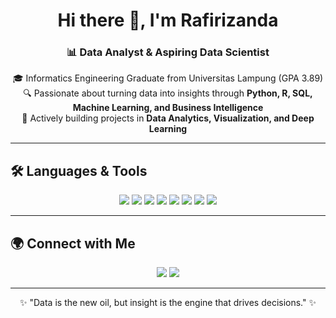 <h1 align="center">Hi there 👋, I'm Rafirizanda</h1>
<h3 align="center">📊 Data Analyst & Aspiring Data Scientist</h3>

<p align="center">
  🎓 Informatics Engineering Graduate from Universitas Lampung (GPA 3.89) <br>
  🔍 Passionate about turning data into insights through <b>Python, R, SQL, Machine Learning, and Business Intelligence</b> <br>
  🚀 Actively building projects in <b>Data Analytics, Visualization, and Deep Learning</b>
</p>

---

## 🛠️ Languages & Tools

<p align="center">
  <img src="https://img.shields.io/badge/Python-3776AB?style=for-the-badge&logo=python&logoColor=white" />
  <img src="https://img.shields.io/badge/R-276DC3?style=for-the-badge&logo=r&logoColor=white" />
  <img src="https://img.shields.io/badge/SQL-336791?style=for-the-badge&logo=postgresql&logoColor=white" />
  <img src="https://img.shields.io/badge/Tableau-E97627?style=for-the-badge&logo=Tableau&logoColor=white" />
  <img src="https://img.shields.io/badge/PowerBI-F2C811?style=for-the-badge&logo=Power%20BI&logoColor=black" />
  <img src="https://img.shields.io/badge/Excel-217346?style=for-the-badge&logo=microsoft-excel&logoColor=white" />
  <img src="https://img.shields.io/badge/Git-F05032?style=for-the-badge&logo=git&logoColor=white" />
  <img src="https://img.shields.io/badge/GitHub-181717?style=for-the-badge&logo=github&logoColor=white" />
</p>


---


## 🌍 Connect with Me

<p align="center">
  <a href="https://github.com/rafirizanda"><img src="https://img.shields.io/badge/GitHub-100000?style=for-the-badge&logo=github&logoColor=white"></a>
  <a href="https://linkedin.com/in/username"><img src="https://img.shields.io/badge/LinkedIn-0077B5?style=for-the-badge&logo=linkedin&logoColor=white"></a>
</p>

---

<p align="center">✨ "Data is the new oil, but insight is the engine that drives decisions." ✨</p>

